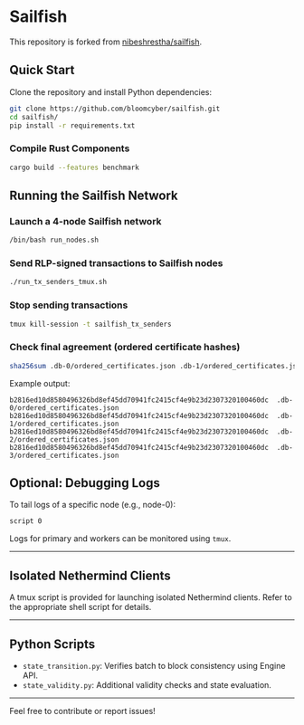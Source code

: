 # Sailfish

This repository is forked from [nibeshrestha/sailfish](https://github.com/nibeshrestha/sailfish).

## Quick Start

Clone the repository and install Python dependencies:

```bash
git clone https://github.com/bloomcyber/sailfish.git
cd sailfish/
pip install -r requirements.txt
```

### Compile Rust Components

```bash
cargo build --features benchmark
```

## Running the Sailfish Network

###  Launch a 4-node Sailfish network

```bash
/bin/bash run_nodes.sh
```

###  Send RLP-signed transactions to Sailfish nodes

```bash
./run_tx_senders_tmux.sh
```

###  Stop sending transactions

```bash
tmux kill-session -t sailfish_tx_senders
```

###  Check final agreement (ordered certificate hashes)

```bash
sha256sum .db-0/ordered_certificates.json .db-1/ordered_certificates.json .db-2/ordered_certificates.json .db-3/ordered_certificates.json
```

Example output:

```
b2816ed10d8580496326bd8ef45dd70941fc2415cf4e9b23d2307320100460dc  .db-0/ordered_certificates.json
b2816ed10d8580496326bd8ef45dd70941fc2415cf4e9b23d2307320100460dc  .db-1/ordered_certificates.json
b2816ed10d8580496326bd8ef45dd70941fc2415cf4e9b23d2307320100460dc  .db-2/ordered_certificates.json
b2816ed10d8580496326bd8ef45dd70941fc2415cf4e9b23d2307320100460dc  .db-3/ordered_certificates.json
```

## Optional: Debugging Logs

To tail logs of a specific node (e.g., node-0):

```bash
script 0
```

Logs for primary and workers can be monitored using `tmux`.

---

## Isolated Nethermind Clients

A tmux script is provided for launching isolated Nethermind clients. Refer to the appropriate shell script for details.

---

## Python Scripts

- `state_transition.py`: Verifies batch to block consistency using Engine API.
- `state_validity.py`: Additional validity checks and state evaluation.

---

Feel free to contribute or report issues!
